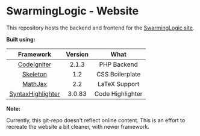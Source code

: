 SwarmingLogic - Website
========================

This repository hosts the backend and frontend for the [SwarmingLogic site](http://swarminglogic.com).

**Built using:**

| Framework                                                         |         Version | What             |
| :-------------:                                                   | :-------------: | :-----:          |
| [CodeIgniter](http://ellislab.com/codeigniter)                    |           2.1.3 | PHP Backend      |
| [Skeleton](http://www.getskeleton.com/)                           |             1.2 | CSS Boilerplate  |
| [MathJax](http://www.mathjax.org/)                                |             2.2 | LaTeX Support    |
| [SyntaxHighlighter](http://alexgorbatchev.com/SyntaxHighlighter/) |          3.0.83 | Code Highlighter |


**Note:**

Currently, this git-repo doesn't reflect online content.
This is an effort to recreate the website a bit cleaner, with newer framework.
